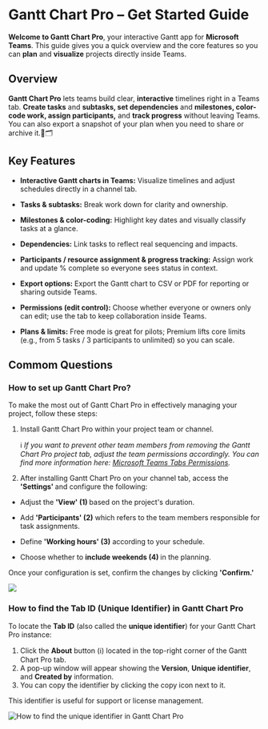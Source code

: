 # Gantt Chart Pro – Get Started Guide

<b>Welcome to Gantt Chart Pro</b>, your interactive Gantt app for <b>Microsoft Teams</b>. This guide gives you a quick overview and the core features so you can <b>plan</b> and <b>visualize</b> projects directly inside Teams.

## Overview
<b>Gantt Chart Pro</b> lets teams build clear, <b>interactive</b> timelines right in a Teams tab. <b>Create tasks</b> and <b>subtasks, set dependencies</b> and <b>milestones, color-code work, assign participants,</b> and <b>track progress</b> without leaving Teams. You can also export a snapshot of your plan when you need to share or archive it.🔄🗂️

## Key Features
- **Interactive Gantt charts in Teams:** Visualize timelines and adjust schedules directly in a channel tab.


- **Tasks & subtasks:** Break work down for clarity and ownership. 


- **Milestones & color-coding:** Highlight key dates and visually classify tasks at a glance. 



- **Dependencies:** Link tasks to reflect real sequencing and impacts. 


- **Participants / resource assignment & progress tracking:** Assign work and update % complete so everyone sees status in context. 


- **Export options:** Export the Gantt chart to CSV or PDF for reporting or sharing outside Teams. 


- **Permissions (edit control):** Choose whether everyone or owners only can edit; use the tab to keep collaboration inside Teams. 


- **Plans & limits:** Free mode is great for pilots; Premium lifts core limits (e.g., from 5 tasks / 3 participants to unlimited) so you can scale.

## Commom Questions 

### How to set up Gantt Chart Pro?

<p class="no-margin">To make the most out of Gantt Chart Pro in effectively managing your project, follow these steps:</p>
<ol>
<li>
<p class="no-margin">Install Gantt Chart Pro within your project team or channel. </p>
<p class="no-margin">ℹ️<i> If you want to prevent other team members from removing the Gantt Chart Pro project tab, adjust the team permissions accordingly. You can find more information here: <a href="https://answers.microsoft.com/en-us/msoffice/forum/all/tabs-on-microsoft-teams/712225e2-982a-4cc3-ae3a-9c5e9ad9baa7" target="_blank" class="intercom-content-link">Microsoft Teams Tabs Permissions</a>.</i></p>
</li>
<li>
<p class="no-margin">After installing Gantt Chart Pro on your channel tab, access the<b> 'Settings' </b>and configure the following:</p>
</li>
</ol><ul>
<li>
<p class="no-margin">Adjust the <b>'View' (1) </b>based on the project's duration.</p>
</li>
<li>
<p class="no-margin">Add <b>'Participants' (2)</b> which refers to the team members responsible for task assignments.</p>
</li>
<li>
<p class="no-margin">Define <b>'Working hours' (3)</b> according to your schedule.</p>
</li>
<li>
<p class="no-margin">Choose whether to <b>include weekends (4) </b>in the planning.</p>
</li>
</ul><p class="no-margin">Once your configuration is set, confirm the changes by clicking <b>'Confirm.'</b></p>
<p class="no-margin"></p>
<div class="intercom-container"><img src="/assets/img/teams-pro/image_20.png"></div><p class="no-margin"></p>

### How to find the Tab ID (Unique Identifier) in Gantt Chart Pro

<p class="no-margin">To locate the <strong>Tab ID</strong> (also called the <strong>unique identifier</strong>) for your Gantt Chart Pro instance:</p>

<ol class="no-margin">
  <li>Click the <strong>About</strong> button (ℹ️) located in the top-right corner of the Gantt Chart Pro tab.</li>
  <li>A pop-up window will appear showing the <strong>Version</strong>, <strong>Unique identifier</strong>, and <strong>Created by</strong> information.</li>
  <li>You can copy the identifier by clicking the copy icon next to it.</li>
</ol>

<p class="no-margin">This identifier is useful for support or license management.</p>

<div class="intercom-container">
  <img src="/assets/img/teams-pro/gantt-chart-pro/gantt-id.png" alt="How to find the unique identifier in Gantt Chart Pro" />
</div>

<Intercom />
<Hubspot />
<Clarity />
<GoogleAnalytics />
